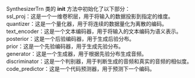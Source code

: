 SynthesizerTrn 类的 __init__ 方法中初始化了以下部分：  
ssl_proj：这是一个一维卷积层，用于将输入的数据投影到指定的维度。  
quantizer：这是一个量化器，用于将连续的数据量化为离散的编码。  
text_encoder：这是一个文本编码器，用于将输入的文本编码为语义表示。  
posterior：这是一个后验编码器，用于生成后验分布。  
prior：这是一个先验编码器，用于生成先验分布。  
generator：这是一个生成器，用于根据先验分布生成音频。  
discriminator：这是一个判别器，用于判断生成的音频和真实的音频的相似度。  
code_predictor：这是一个代码预测器，用于预测下一个编码。